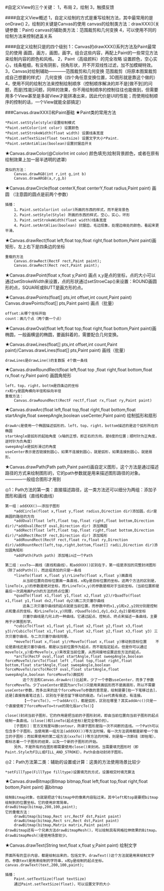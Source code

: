 #自定义View的三个关键：
	1，布局
	2，绘制
	3，触摸反馈


####自定义View概述
	1，自定义绘制的方式是重写绘制方法，其中最常用的是onDraw()
	2，绘制的关键是Canvas的使用
		canvas的绘制类方法：drawXXX()(关键参数：Paint)
	    canvas的辅助类方法：范围裁剪和几何变换
	4，可以使用不同的绘制方法来控制遮盖关系

####自定义绘制只是的四个级别
	1：Canvas的drawXXX()系列方法及Paint最常见的使用
		画圆，画方，画图，画字。组合这些内容，再配上Paint的一些常见方法来绘制内容的颜色和风格。
	2，Paint（高级颜料）的完全攻略
		设置颜色，空心实心，线条粗细，有没有阴影，拐角形状，开不开双线性过滤，加不加模糊特效。
	3，Canvas对绘制辅助————范围裁剪和几何变换
		范围裁剪（将原本图案裁剪成自己想要的样式）
		几何变换（四个角任意变换位置，3D图形就是靠这个做的）
	4，使用不同的绘制方法来控制绘制顺序（控制顺序解决的并不是[做不到]的问题，而是[性能]问题，同样的效果，你不用绘制顺序的控制往往也能做到，但需要用多个View甚至是多层View才能拼凑出来，因此代价是UI的性能；而使用绘制顺序的控制的话，一个View就能全部搞定）

###Canvas.drawXXX()和Paint基础
★Paint类的常用方法

	*Paint.setStyle(style)设置绘制模式
	*Paint.setColor(int color) 设置颜色
	*Paint.setStrokeWidth(float width) 设置线条宽度
	*Paint.setTextSize(float textsize) 设置文字大小*Paint.		
	*Paint.setAntiAlias(boolean)设置抗锯齿开关
★Canvas.drawColor(@ColorInt int color) 颜色填充(绘制背景颜色，或者在原有绘制效果上加一层半透明的遮罩)

	类似的方法：
		Canvas.drawRGB(int r,int g,int b)
		Canvas.drawARGB(a,r,g,b)
★Canvas.drawCircle(float centerX,float centerY,float radius,Paint paint) 画圆 （注意圆的圆点是前两个参数）

	插播：
		1，Paint.setColor(int color)所画的东西的样式，而不是背景色
		2，Paint.setStyle(Style) 所画的东西的样式，空心，实心，环形
		3，Paint.setStrokeWidth(float width)线条宽度
		4，Paint.setAntAlias(boolean) 抗锯齿，毛边现象，处理边缘处的颜色，看起来更平滑。
★Canvas.drawRect(float left,float top,float right,float bottom,Paint paint)画矩形，左上右下是四条边的坐标

	重载的方法
		Canvas.drawRect(RectF rect,Paint paint);
		Canvas.drawRect(Rect rect,Paint paint);
★Canvas.drawPoint(float x,float y,Paint) 画点 x,y是点的坐标，点的大小可以通过setStrokeWidth来设置，点的形状通过setStroeCap()来设置：ROUND画圆形的点，SQUARE或BUTT是画方形的点。

★Canvas.drawPoints(float[] pts,int offset,int count,Paint paint)
Canvas.drawPoints(float[] pts,Paint paint) 画点（批量） 

	offset:从哪个坐标开始
	count：画几个点（两个数一个点）
★Canvas.drawOval(float left,float top,float right,float bottom,Paint paint)画椭圆，一般画横竖的椭圆，要画斜着的，需要配合几何变换。

★Canvas.drawLines(float[] pts,int offset,int count,Paint paint)/Canvas.drawLines(float[] pts,Paint paint) 画线（批量） 

	drawLines是drawLine()的复数版 4个数一条线

★Canvas.drawRoundRect(float left,float top ,float right,float bottom,float rx,float ry,Paint paint) 画圆角矩形

	left，top，right，bottm是四条边的坐标
	rx和ry是圆角横向半径和纵向半径
	重载方法：
		Canvas.drawRoundRect(RectF rectf,float rx,float ry,Paint paint)

★Canvas.drawArc(float left,float top,float right,float bottom,float startAngle,float sweepAngle,boolean useCenter,Paint paint) 绘制弧形和扇形
	
	drawArc是使用一个椭圆描述弧形的，left，top，right，bottom描述的是这个弧形所在的椭圆
	startAngle是弧形的起始角度（x轴的正想，即正右的方向，是0度的位置；顺时针为正角度，逆时针为负角度）
	sweepAngle是弧形滑过的角度
	useCenter表示是否链接到圆心，如果不连接到圆心，就是弧形，如果连接到圆心，就是扇形。

★Canvas.drawPath(Path path,Paint paint)画自定义图形，这个方法是通过描述路径的方式来绘制图形的，它的path参数就是用来描述图形路径的对象。————一般组合图形才用到

◎1：Path方法的第一类：直接描述路径，这一类方法还可以细分为两组：添加子图形和画线（直线和曲线）
	
	第一组：addXXX()——添加子图形
		*addCircle(float x,float y,float radius,Direction dir)添加圆，dir是画圆的路径的方向
		*addOval(float left,float top,float right,float bottom,Direction dir)/*addOval(RectF oval,Direction dir) 添加椭圆
		*addRect(float left,float top,float right,float bottom,Direction dir)/*addRect(RectF rect,Direction dir) 添加矩形
		*addRoundRect(RectF rect,float rx,float ry,Direction dir)/addRountRect(left,top,right,bottom,float[] radii,Direction dir)添加圆角矩形
		*addPath(Path path) 添加咯in过一个Path 

	第二组：xxxTo——画线（直线和曲线），和addXXX()区别在于，第一组是添加的完整封闭图形（除了addPath()），而这组添加的只是一条线
		*lineTo(float x,float y)/rLineTo(float x,float y)画直线
			从当前位置向目标位置画一条直线，x和y是目标位置的坐标。这两个方法的区别是，lineTo(x,y)的参数是绝对坐标，而rLineTo(x,y)的参数是相对于当前坐标。（当前位置即是最后一次调用画Path的方法的终点位置）	
		*quadTo(float x1,float y1,float x2,float y2)/rQuadTo(float x1,float y1,float dx2,float dy2)画二次贝塞尔曲线
			这条二次贝塞尔曲线的起点就是当前位置，而参数中的x1,y1和x2,y2则分别是控制点和重点的坐标。和rLineTo(x,y)同理，rQuadTo(dx1,dy1,dx2,dy2)是相对坐标
			贝塞尔曲线是几何上的一种曲线。它通过起点、控制点、终点来描述一条曲线，主要用于计算图形学。
		*cubicTo(float x1,float y1,float x2,float y2,float x3,float y3)/rCubicTo(float x1,float y1,float x2,float y2,float x3,float y3) 三次贝塞尔曲线，与二次贝塞尔曲线同理。
		*moveTo(float x,float y)/rMoveTo(float x,float y)移动到目标位置	不论是直线还是贝塞尔曲线，都是以当前位置作为起点，而不能指定起点。但是你可以通过moveTo(x,y)或rMoveTo(x,y)来改变当前位置，从而间接地设置这些方法的起点。
		*arcTo(RectF oval,float startAngle,float sweepAngle,boolean forceMoveTo)/arcTo(float left ,float top,float right,float bottom,float startAngle,float sweepAngle,boolean forceMoveTo)/arcTo(RectF oval,float startAngle,float sweepAngle,boolean forceMoveTo)画弧形
			这个方法和Canvas.drawArc()比起来，少了一个参数useCenter，而多了参数forceMoveTo。少了useCenter是因为arcTo()只是用来画弧形而不是画扇形，所以不需要useCenter参数，而多出来的这个forceMoveTo参数的意思是，绘制是要[抬一下笔移过去]，还是[直接拖着笔过去]，区别在于是否留下移动的痕迹。false代表有痕迹，有连接。
			【一个arcTo()，一个addArc()，都是弧形，区别在哪里？其实addArc()只是一个直接使用了forceMoveTo=true的简化版arcTo()】

	close()封闭当前子图形，它的作用是把当前的子图形封闭，即由当前位置向当前子图形的起点绘制一条直线。（close()和lineTo(起点坐标)是完全等价的）。
		[子图形]：官方文档里叫做contour，所谓子图形是指一次不间断的连线。一个Path可以包含多个子图形。当使用第一组方法(addXXX())等方法时候，每一次方法调用都是新增一个独立的子图形；而如果使用的第二组方法(xxxTo())等方法的时候，则是每一次断线（即抬笔），都标志着一个子图形的结束，以及一个新的子图形的开始。
		另外，不是所有的在图形都需要使用close()来封闭。当需要填充图形时（即Paint.Style为FILL或FILL_AND_STROKE），Path会自动封闭子图形。

	
◎2：Path方法第二类：辅助的设置或计算：这类的方法使用场景比较少
	
	*setFillType(FillType filltype)设置填充的方式，设置相交时填充算法

★Canvas.drawBitmap(Bitmap bitmap,float left,float top,float right,float bottom,Paint paint) 画bitmap

	绘制Bitmap对象，也就是把这个Bitmap中的像素内容贴过来。其中left和top是要把bitmap绘制到的位置坐标。它的使用非常简单。
	drawBitmap(bitmap,200,100,paint);
	它的重载方法：
		drawBitmap(bitmap,Rect src,RectF dst,Paint paint)
		drawBitmap(bitmap,Rect src,Rect dst,Paint paint)
		drawBitmap(bitmap,Matrix matrix,Paint paint)
	drawBitmap还有一个兄弟方法drawBitmapMesh()，可以绘制具有网格拉伸效果的Bitmap。drawBitmapMesh()是使用场景较少。
★Canvas.drawText(String text,float x,float y,Paint paint) 绘制文字
	
	界面所有的显示内容，都是绘制出来的，包括文字。drawText()这个方法就是用来绘制文字的。参数text是用来绘制的字符串，x和y是绘制的起点坐标。
	canvas.drawText(text,200,100,paint);

	插播：
		Paint.setTextSize(float textSize)
		通过Paint.setTextSize(float)，可以设置文字的大小